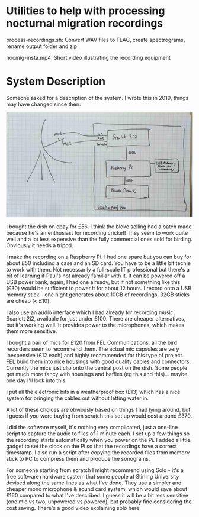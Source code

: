 # Utilities to help with processing nocturnal migration recordings

process-recordings.sh: 
  Convert WAV files to FLAC, create spectrograms, rename output folder and zip

nocmig-insta.mp4:
  Short video illustrating the recording equipment

# System Description
Someone asked for a description of the system. I wrote this in 2019, things may have changed since then:

![sketch diagram](https://github.com/robjordan/nocmig/blob/master/docs/nocmig-system.jpg?raw=true)

I bought the dish on ebay for £56. I think the bloke selling had a batch made because he's an enthusiast for recording cricket! They seem to work quite well and a lot less expensive than the fully commercial ones sold for birding. Obviously it needs a tripod.

I make the recording on a Raspberry Pi. I had one spare but you can buy for about £50 including  a case and an SD card. You have to be a little bit techie to work with them. Not necessarily a full-scale IT professional but there's a bit of learning if Paul's not already familiar with it. It can be powered off a USB power bank, again, I had one already, but if not something like this (£30) would be sufficient to power it for about 12 hours. I record onto a USB memory stick - one night generates about 10GB of recordings, 32GB sticks are cheap (< £10). 

I also use an audio interface which I had already for recording music, Scarlett 2i2, available for just under £100. There are cheaper alternatives, but it's working well. It provides power to the microphones, which makes them more sensitive. 

I bought a pair of mics for £120 from FEL Communications. all the bird recorders seem to recommend them. The actual mic capsules are very inexpensive (£12 each) and highly recommended for this type of project. FEL build them into nice housings with good quality cables and connectors. Currently the mics just clip onto the central post on the dish. Some people get much more fancy with housings and baffles (eg this and this)... maybe one day I'll look into this. 

I put all the electronic bits in a weatherproof box (£13) which has a nice system for bringing the cables out without letting water in.

A lot of these choices are obviously based on things I had lying around, but I guess if you were buying from scratch this set up would cost around £370.

I did the software myself, it's nothing very complicated, just a one-line script to capture the audio to files of 1 minute each. I set up a few things so the recording starts automatically when you power on the Pi. I added a little gadget to set the clock on the Pi so that the recordings have a correct timestamp.  I also run a script after copying the recorded files from memory stick to PC to compress them and produce the sonograms.

For someone starting from scratch I might recommend using Solo - it's a free software+hardware system that some people at Stirling University devised along the same lines as what I've done. They use a simpler and cheaper mono microphone & sound card system, which would save about £160 compared to what I've described. I guess it will be a bit less sensitive (one mic vs two, unpowered vs powered), but probably fine considering the cost saving.  There's a good video explaining solo here.
